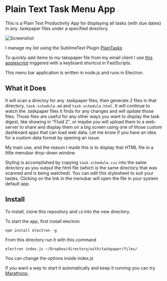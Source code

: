 # Plain Text Task Menu App

This is a Plain Text Productivity App for displaying all tasks (with due dates) in any .taskpaper files under a specified directory. 

![Screenshot](http://media.digitallyhandy.com/Screen%20Shot%202016-10-31%20at%2020.24.58.png)

I manage my list using the SublimeText Plugin [PlainTasks](https://github.com/aziz/PlainTasks)

To quickly add items to my takspaper file from my email client I use [this applescript](https://gist.github.com/sirtimbly/dba52edd29163589a8fef013e9c8588d) triggered with a keyboard shortcut in FastScripts.

This menu bar application is written in node.js and runs in Electron.

## What it Does

It will scan a directoy for any .taskpaper files, then generate 2 files in that directory, `task-schedule.md` and `task-schedule.html`. It will continue to watch the .taskpaper files it finds for any changes and will update those files. Those files are useful for any other ways you want to display the task digest, like showing in "Fluid 2", or maybe you will upload them to a web-server to share and display them on a big screen using one of those custom dashboard apps that can load web data. Let me know if you have an idea for a custom data format by opening an issue.

My main use, and the reason I made this is to display that HTML file in a little menubar drop-down window.

Styling is accomplished by copying `task-schedule.css` into the same directory as you output the html file (which is the same directory that was scanned and is being watched). You can edit this stylesheet to suit your tastes. Clicking on the link in the menubar will open the file in your system default app.

## Install

To install, clone this repository and `cd` into the new directory.

To start the app, first install electron

`npm install electron -g`

From this directory run it with this command

`electron index.js ~/Dropbox/directory/with/taskpaper/files/`

You can change the options inside index.js 

If you want a way to start it automatically and keep it running you can try [Marathono](http://www.marathono.com/).
